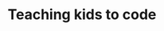 ---
posted: true
guid: "43D7D84C-C4F4-4794-BB13-BA9E1B757546"
title: "Teaching kids to code"
subtitle: ""
description: "Learn about the connection between gaming and open source, the potential of the metaverse, and the challenge of creating a readable language for smart contracts in episode 40 of the podcast."
pubDate: "Tue, 06 Sep 2022 18:00:00 -0500"
itunes-explicit: "no"
itunes-episode: 40
itunes-episodeType: full

# More info
youtube-full: https://youtu.be/TnGFqYTy3j8
discussion: https://twitter.com/fulldecent/status/1567289098771070979

# Timeline
timeline:
  - seconds: 44
    title: Open source metaverse platform
  - seconds: 143
    title: The drink
  - seconds: 201
    title: And the famed rum!
  - seconds: 333
    title: Metaverse superheroes
  - seconds: 345
    title: Deploy on TRON
  - seconds: 763
    title: Who is backing TRON?
  - seconds: 870
    title: What is Chainlink?
  - seconds: 1119
    title: What actually is randomness?
  - seconds: 1234
    title: The analogy
  - seconds: 1293
    title: Scaffolding and natural language
  - seconds: 1845
    title: Can we get dApp scaffolding in plain HTML?


# File information
enclosure-url: "https://media.phor.net/csh/2022-09-06-episode-40.m4a"
enclosure-length: 41360329
enclosure-type: "audio/x-m4a"
itunes-duration: 1996

# CSH information
badges: []
---